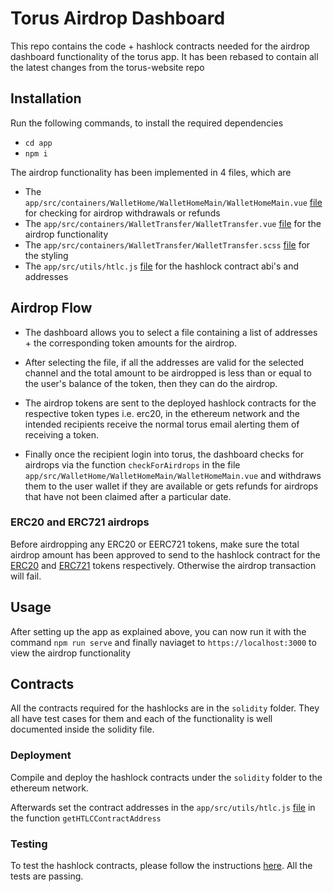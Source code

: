 # Torus Airdrop Dashboard

This repo contains the code + hashlock contracts needed for the airdrop dashboard functionality of the torus app. It has been rebased to contain all the latest changes from the torus-website repo

## Installation

Run the following commands, to install the required dependencies

- `cd app`
- `npm i`

The airdrop functionality has been implemented in 4 files, which are

- The `app/src/containers/WalletHome/WalletHomeMain/WalletHomeMain.vue` [file](/app/src/containers/WalletHome/WalletHomeMain/WalletHomeMain.vue) for checking for airdrop withdrawals or refunds
- The `app/src/containers/WalletTransfer/WalletTransfer.vue` [file](/app/src/containers/WalletTransfer/WalletTransfer.vue) for the airdrop functionality
- The `app/src/containers/WalletTransfer/WalletTransfer.scss` [file](/app/src/containers/WalletTransfer/WalletTransfer.scss) for the styling
- The `app/src/utils/htlc.js` [file](/app/src/utils/htlc.js) for the hashlock contract abi's and addresses

## Airdrop Flow

- The dashboard allows you to select a file containing a list of addresses + the corresponding token amounts for the airdrop.

- After selecting the file, if all the addresses are valid for the selected channel and the total amount to be airdropped is less than or equal to the user's balance of the token, then they can do the airdrop.

- The airdrop tokens are sent to the deployed hashlock contracts for the respective token types i.e. erc20, in the ethereum network and the intended recipients receive the normal torus email alerting them of receiving a token.

- Finally once the recipient login into torus, the dashboard checks for airdrops via the function `checkForAirdrops` in the file `app/src/WalletHome/WalletHomeMain/WalletHomeMain.vue` and withdraws them to the user wallet if they are available or gets refunds for airdrops that have not been claimed after a particular date.

### ERC20 and ERC721 airdrops

Before airdropping any ERC20 or EERC721 tokens, make sure the total airdrop amount has been approved to send to the hashlock contract for the [ERC20](https://github.com/OpenZeppelin/openzeppelin-contracts/blob/master/contracts/token/ERC20/ERC20.sol#L81) and [ERC721](https://github.com/OpenZeppelin/openzeppelin-contracts/blob/master/contracts/token/ERC721/ERC721.sol#L88) tokens respectively. Otherwise the airdrop transaction will fail.


## Usage

After setting up the app as explained above, you can now run it with the command `npm run serve` and finally naviaget to `https://localhost:3000` to view the airdrop functionality

## Contracts

All the contracts required for the hashlocks are in the `solidity` folder. They all have test cases for them and each of the functionality is well documented inside the solidity file.

### Deployment

Compile and deploy the hashlock contracts under the `solidity` folder to the ethereum network.

Afterwards set the contract addresses in the `app/src/utils/htlc.js` [file](/app/src/utils/htlc.js) in the function `getHTLCContractAddress`

### Testing

To test the hashlock contracts, please follow the instructions [here](/solidity/README.md). All the tests are passing.
